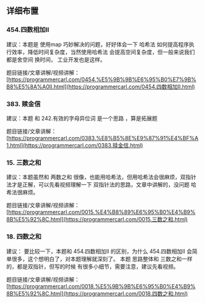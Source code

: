 ## **详细布置** 



###  **454.四数相加II** 



建议：本题是 使用map 巧妙解决的问题，好好体会一下 哈希法 如何提高程序执行效率，降低时间复杂度，当然使用哈希法 会提高空间复杂度，但一般来说我们都是舍空间 换时间， 工业开发也是这样。




题目链接/文章讲解/视频讲解：[https://programmercarl.com/0454.%E5%9B%9B%E6%95%B0%E7%9B%B8%E5%8A%A0II.html](https://programmercarl.com/0454.四数相加II.html)  





###  **383. 赎金信** 



建议：本题 和 242.有效的字母异位词 是一个思路 ，算是拓展题 



题目链接/文章讲解：[https://programmercarl.com/0383.%E8%B5%8E%E9%87%91%E4%BF%A1.html](https://programmercarl.com/0383.赎金信.html) 





###  **15. 三数之和** 



建议：本题虽然和 两数之和 很像，也能用哈希法，但用哈希法会很麻烦，双指针法才是正解，可以先看视频理解一下 双指针法的思路，文章中讲解的，没问题 哈希法很麻烦。 



题目链接/文章讲解/视频讲解：[https://programmercarl.com/0015.%E4%B8%89%E6%95%B0%E4%B9%8B%E5%92%8C.html](https://programmercarl.com/0015.三数之和.html) 



###  **18. 四数之和** 



建议： 要比较一下，本题和 454.四数相加II 的区别，为什么 454.四数相加II 会简单很多，这个想明白了，对本题理解就深刻了。 本题 思路整体和 三数之和一样的，都是双指针，但写的时候 有很多小细节，需要注意，建议先看视频。 



题目链接/文章讲解/视频讲解：[https://programmercarl.com/0018.%E5%9B%9B%E6%95%B0%E4%B9%8B%E5%92%8C.html](https://programmercarl.com/0018.四数之和.html) 